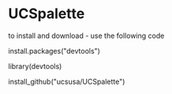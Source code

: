 # UCSpalette

to install and download - use the following code

install.packages("devtools")

library(devtools)

install_github("ucsusa/UCSpalette")
